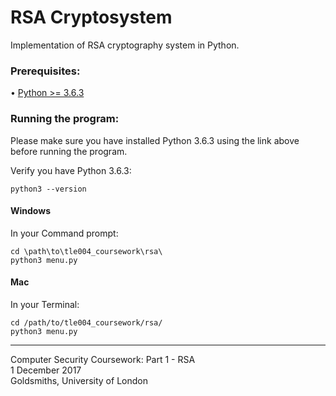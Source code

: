# RSA Cryptosystem
Implementation of RSA cryptography system in Python.


### Prerequisites:
• [Python >= 3.6.3](https://www.python.org/downloads/) 

### Running the program:
Please make sure you have installed Python 3.6.3 using the link above before running the program.

Verify you have Python 3.6.3:
```
python3 --version
```

#### Windows
In your Command prompt:  
```
cd \path\to\tle004_coursework\rsa\
python3 menu.py
```
#### Mac
In your Terminal:  
```
cd /path/to/tle004_coursework/rsa/  
python3 menu.py
```

---

Computer Security Coursework: Part 1 - RSA  
1 December 2017  
Goldsmiths, University of London
